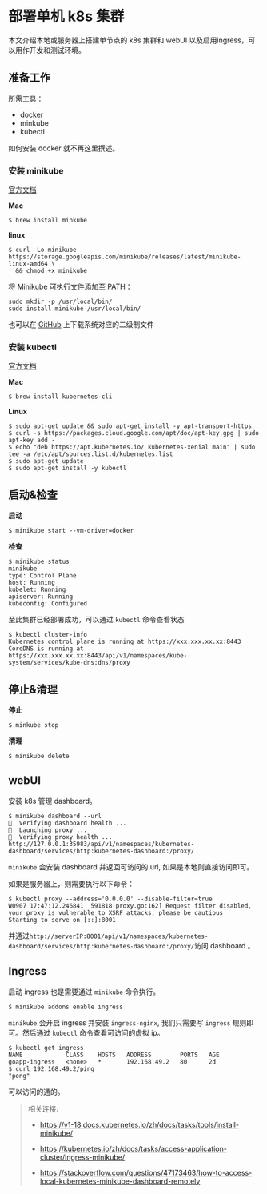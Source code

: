# 部署单机 k8s 集群


本文介绍本地或服务器上搭建单节点的 k8s 集群和 webUI 以及启用ingress，可以用作开发和测试环境。


## 准备工作

所需工具：

-   docker
-   minkube
-   kubectl

如何安装 docker 就不再这里撰述。

### 安装 minikube

[官方文档](https://v1-18.docs.kubernetes.io/zh/docs/tasks/tools/install-minikube/)

**Mac**

```shell
$ brew install minkube
```

**linux**

```shell
$ curl -Lo minikube https://storage.googleapis.com/minikube/releases/latest/minikube-linux-amd64 \
  && chmod +x minikube
```

将 Minikube 可执行文件添加至 PATH：

```shell
sudo mkdir -p /usr/local/bin/
sudo install minikube /usr/local/bin/
```

也可以在 [GitHub](https://github.com/kubernetes/minikube) 上下载系统对应的二级制文件



### 安装 kubectl

[官方文档](https://v1-18.docs.kubernetes.io/zh/docs/tasks/tools/install-kubectl/#install-kubectl-on-linux)

**Mac**

```shell
$ brew install kubernetes-cli
```

**Linux**

```shell
$ sudo apt-get update && sudo apt-get install -y apt-transport-https
$ curl -s https://packages.cloud.google.com/apt/doc/apt-key.gpg | sudo apt-key add -
$ echo "deb https://apt.kubernetes.io/ kubernetes-xenial main" | sudo tee -a /etc/apt/sources.list.d/kubernetes.list
$ sudo apt-get update
$ sudo apt-get install -y kubectl
```

## 启动&检查

**启动**

```shell
$ minikube start --vm-driver=docker
```

**检查**

```shell
$ minikube status
minikube
type: Control Plane
host: Running
kubelet: Running
apiserver: Running
kubeconfig: Configured
```

至此集群已经部署成功，可以通过 `kubectl` 命令查看状态

```shell
$ kubectl cluster-info
Kubernetes control plane is running at https://xxx.xxx.xx.xx:8443
CoreDNS is running at https://xxx.xxx.xx.xx:8443/api/v1/namespaces/kube-system/services/kube-dns:dns/proxy
```


## 停止&清理

**停止**

```shell
$ minkube stop
```

**清理**

```shell
$ minikube delete
```



## webUI

安装 k8s 管理 dashboard。

```shell
$ minikube dashboard --url
🤔  Verifying dashboard health ...
🚀  Launching proxy ...
🤔  Verifying proxy health ...
http://127.0.0.1:35983/api/v1/namespaces/kubernetes-dashboard/services/http:kubernetes-dashboard:/proxy/
```

`minikube` 会安装 dashboard 并返回可访问的 url,  如果是本地则直接访问即可。

如果是服务器上，则需要执行以下命令：

```shell
$ kubectl proxy --address='0.0.0.0' --disable-filter=true
W0907 17:47:12.246841  591818 proxy.go:162] Request filter disabled, your proxy is vulnerable to XSRF attacks, please be cautious
Starting to serve on [::]:8001
```

并通过`http://serverIP:8001/api/v1/namespaces/kubernetes-dashboard/services/http:kubernetes-dashboard:/proxy/`访问 dashboard 。

## Ingress

启动 ingress 也是需要通过 `minikube` 命令执行。

```shell
$ minikube addons enable ingress
```

`minikube` 会开启 ingress 并安装 `ingress-nginx`, 我们只需要写 `ingress` 规则即可。然后通过 `kubectl` 命令查看可访问的虚拟 ip。

```shell
$ kubectl get ingress
NAME            CLASS    HOSTS   ADDRESS        PORTS   AGE
goapp-ingress   <none>   *       192.168.49.2   80      2d
$ curl 192.168.49.2/ping
"pong"
```

可以访问的通的。



>   相关连接:
>
>   -   https://v1-18.docs.kubernetes.io/zh/docs/tasks/tools/install-minikube/
>
>   -   https://kubernetes.io/zh/docs/tasks/access-application-cluster/ingress-minikube/
>
>   -   https://stackoverflow.com/questions/47173463/how-to-access-local-kubernetes-minikube-dashboard-remotely

